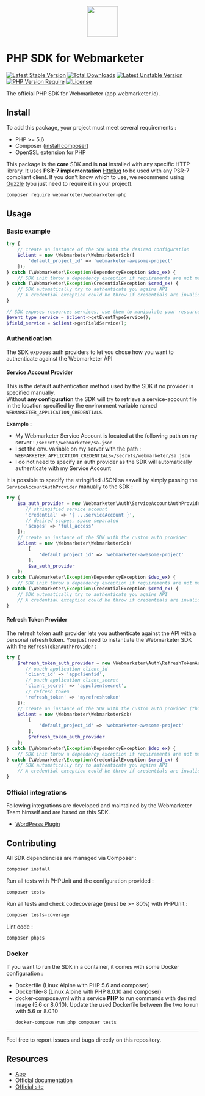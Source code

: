 <p align="center">
  <a href="https://webmarketer.io" target="_blank" align="center">
    <img src="https://avatars.githubusercontent.com/u/89253090?s=200&v=4" width="80">
  </a>
  <br />
</p>

# PHP SDK for Webmarketer

[![Latest Stable Version](http://poser.pugx.org/webmarketer/webmarketer-php/v)](https://packagist.org/packages/webmarketer/webmarketer-php)
[![Total Downloads](http://poser.pugx.org/webmarketer/webmarketer-php/downloads)](https://packagist.org/packages/webmarketer/webmarketer-php)
[![Latest Unstable Version](http://poser.pugx.org/webmarketer/webmarketer-php/v/unstable)](https://packagist.org/packages/webmarketer/webmarketer-php)
[![PHP Version Require](http://poser.pugx.org/webmarketer/webmarketer-php/require/php)](https://packagist.org/packages/webmarketer/webmarketer-php)
[![License](http://poser.pugx.org/webmarketer/webmarketer-php/license)](https://packagist.org/packages/webmarketer/webmarketer-php)

The official PHP SDK for Webmarketer (app.webmarketer.io).

## Install
To add this package, your project must meet several requirements :
* PHP >= 5.6
* Composer ([install composer](https://getcomposer.org))
* OpenSSL extension for PHP

This package is the **core** SDK and is **not** installed with any specific HTTP library. It uses **PSR-7 implementation** [Httplug](https://github.com/php-http/httplug) to be used with any PSR-7 compliant client.
If you don't know which to use, we recommend using [Guzzle](https://github.com/guzzle/guzzle) (you just need to require it in your project).

```bash
composer require webmarketer/webmarketer-php
```

## Usage
### Basic example
```php
try {
    // create an instance of the SDK with the desired configuration
    $client = new \Webmarketer\WebmarketerSdk([
        'default_project_id' => 'webmarketer-awesome-project'
    ]);
} catch (\Webmarketer\Exception\DependencyException $dep_ex) {
    // SDK init throw a dependency exception if requirements are not meet (see Install)
} catch (\Webmarketer\Exception\CredentialException $cred_ex) {
    // SDK automatically try to authenticate you agains API
    // A credential exception could be throw if credentials are invalid
}

// SDK exposes resources services, use them to manipulate your resources
$event_type_service = $client->getEventTypeService();
$field_service = $client->getFieldService();
```

### Authentication
The SDK exposes auth providers to let you chose how you want to authenticate against the Webmarketer API
#### Service Account Provider
This is the default authentication method used by the SDK if no provider is specified manually.  
Without **any configuration** the SDK will try to retrieve a service-account file in the location specified by the environment variable named `WEBMARKETER_APPLICATION_CREDENTIALS`.

**Example :**
- My Webmarketer Service Account is located at the following path on my server : `/secrets/webmarketer/sa.json`
- I set the env. variable on my server with the path : `WEBMARKETER_APPLICATION_CREDENTIALS=/secrets/webmarketer/sa.json`
- I do not need to specify an auth provider as the SDK will automatically authenticate with my Service Account

It is possible to specify the stringified JSON sa aswell by simply passing the `ServiceAccountAuthProvider` manually to the SDK :
```php
try {
    $sa_auth_provider = new \Webmarketer\Auth\ServiceAccountAuthProvider([
       // stringified service account
       'credential' => '{ ...serviceAccount }',
       // desired scopes, space separated
       'scopes' => 'full_access'
    ]);
    // create an instance of the SDK with the custom auth provider
    $client = new \Webmarketer\WebmarketerSdk(
        [
            'default_project_id' => 'webmarketer-awesome-project'
        ],
        $sa_auth_provider
    );
} catch (\Webmarketer\Exception\DependencyException $dep_ex) {
    // SDK init throw a dependency exception if requirements are not meet (see Install)
} catch (\Webmarketer\Exception\CredentialException $cred_ex) {
    // SDK automatically try to authenticate you agains API
    // A credential exception could be throw if credentials are invalid
}
```

#### Refresh Token Provider
The refresh token auth provider lets you authenticate against the API with a personal refresh token. You just need to instantiate the Webmarketer SDK with the `RefreshTokenAuthProvider` :
```php
try {
    $refresh_token_auth_provider = new \Webmarketer\Auth\RefreshTokenAuthProvider([
       // oauth application client_id
       'client_id' => 'appclientid',
       // oauth application client_secret
       'client_secret' => 'appclientsecret',
       // refresh token
       'refresh_token' => 'myrefreshtoken'
    ]);
    // create an instance of the SDK with the custom auth provider (this time the refresh_token_auth_provider)
    $client = new \Webmarketer\WebmarketerSdk(
        [
            'default_project_id' => 'webmarketer-awesome-project'
        ],
        $refresh_token_auth_provider
    );
} catch (\Webmarketer\Exception\DependencyException $dep_ex) {
    // SDK init throw a dependency exception if requirements are not meet (see Install)
} catch (\Webmarketer\Exception\CredentialException $cred_ex) {
    // SDK automatically try to authenticate you agains API
    // A credential exception could be throw if credentials are invalid
}
```

### Official integrations
Following integrations are developed and maintained by the Webmarketer Team himself and are based on this SDK.
* [WordPress Plugin](https://github.com/webmarketer-saas/wp-webmarketer)

## Contributing
All SDK dependencies are managed via Composer :
```bash
composer install
```
Run all tests with PHPUnit and the configuration provided :
```bash
composer tests
```
Run all tests and check codecoverage (must be >= 80%) with PHPUnit :
```bash
composer tests-coverage
```
Lint code :
```bash
composer phpcs
```

### Docker
If you want to run the SDK in a container, it comes with some Docker configuration :
* Dockerfile (Linux Alpine with PHP 5.6 and composer)
* Dockerfile-8 (Linux Alpine with PHP 8.0.10 and composer)
* docker-compose.yml with a service **PHP** to run commands with desired image (5.6 or 8.0.10). Update the used Dockerfile between the two to run with 5.6 or 8.0.10  
  ```bash
  docker-compose run php composer tests
  ```
---
Feel free to report issues and bugs directly on this repository.

## Resources
* [App](https://app.webmarketer.io)
* [Official documentation](https://doc.webmarketer.io)
* [Official site](https://webmarketer.io)